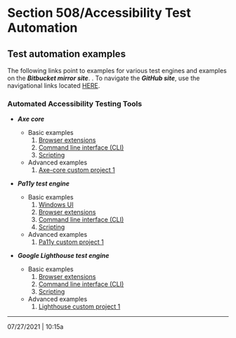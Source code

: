 # Section 508/Accessibility Test Automation

## Test automation examples

The following links point to examples for various test engines and examples on the ***Bitbucket mirror site***.  . To navigate the ***GitHub site***, use the navigational links located [HERE](https://github.com/Section508Coordinators/Dev-Automation).

### Automated Accessibility Testing Tools

  * ***Axe core***
    * Basic examples
        1. [Browser extensions](https://maestro.dhs.gov/stash/projects/APPDEV/repos/dev-automation/browse/examples/axe-core/axe-basic-browser-ext)
        2. [Command line interface (CLI)](https://maestro.dhs.gov/stash/projects/APPDEV/repos/dev-automation/browse/examples/axe-core/axe-basic-cli)
        3. [Scripting](https://maestro.dhs.gov/stash/projects/APPDEV/repos/dev-automation/browse/examples/axe-core/axe-basic-scripts)
    * Advanced examples
        1. [Axe-core custom project 1](https://maestro.dhs.gov/stash/projects/APPDEV/repos/dev-automation/browse/examples/axe-core/axe-advanced-project1)

  * ***Pa11y test engine***
    * Basic examples
        1. [Windows UI](https://maestro.dhs.gov/stash/projects/APPDEV/repos/dev-automation/browse/examples/pa11y/pa11y-basic-win-ui)
        2. [Browser extensions](https://maestro.dhs.gov/stash/projects/APPDEV/repos/dev-automation/browse/examples/pa11y/pa11y-basic-browser-ext)
        3. [Command line interface (CLI)](https://maestro.dhs.gov/stash/projects/APPDEV/repos/dev-automation/browse/examples/pa11y/pa11y-basic-cli)
        4. [Scripting](https://maestro.dhs.gov/stash/projects/APPDEV/repos/dev-automation/browse/examples/pa11y/pa11y-basic-scripts)
    * Advanced examples
        1. [Pa11y custom project 1](https://maestro.dhs.gov/stash/projects/APPDEV/repos/dev-automation/browse/examples/pa11y/pa11y-advanced-project1)
    
  * ***Google Lighthouse test engine***
    * Basic examples
        1. [Browser extensions](https://maestro.dhs.gov/stash/projects/APPDEV/repos/dev-automation/browse/examples/lighthouse/lh-basic-browser-ext)
        2. [Command line interface (CLI)](https://maestro.dhs.gov/stash/projects/APPDEV/repos/dev-automation/browse/examples/lighthouse/lh-basic-cli)
        3. [Scripting](https://maestro.dhs.gov/stash/projects/APPDEV/repos/dev-automation/browse/examples/lighthouse/lh-basic-scripts)
    * Advanced examples
        1. [Lighthouse custom project 1](https://maestro.dhs.gov/stash/projects/APPDEV/repos/dev-automation/browse/examples/lighthouse/lh-advanced-project1)
        
---

07/27/2021 | 10:15a

